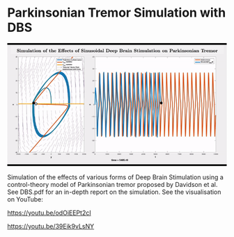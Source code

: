 # Parkinsonian Tremor Simulation with DBS

![DBS Simulation](https://github.com/cvigoe/DBS/blob/master/simulation.gif)

Simulation of the effects of various forms of Deep Brain Stimulation using a control-theory model of Parkinsonian tremor proposed by Davidson et al.
See DBS.pdf for an in-depth report on the simulation.
See the visualisation on YouTube:

https://youtu.be/odOiEEPt2cI

https://youtu.be/39Eik9vLsNY
